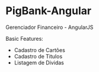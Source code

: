 PigBank-Angular
===============

Gerenciador Financeiro - AngularJS


Basic Features:
 * Cadastro de Cartões
 * Cadastro de Titulos 
 * Listagem de Dividas
 
